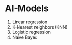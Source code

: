 # AI-Models

1. Linear regression
2. K-Nearest neighbors (KNN)
3. Logistic regression
4. Naive Bayes
